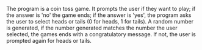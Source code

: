 The program is a coin toss game. It prompts the user if they want to play; if the answer is 'no' the game ends; if the answer is 'yes', the program asks the user to select heads or tails (0 for heads, 1 for tails). A random number is generated, if the number generated matches the number the user selected, the games ends with a congratulatory message. If not, the user is prompted again for heads or tails.
